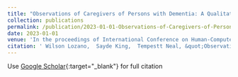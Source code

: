 ```yaml
---
title: "Observations of Caregivers of Persons with Dementia: A Qualitative Study to Assess the Feasibility of Behavior Recognition Using AI for Supporting At-Home Care"
collection: publications
permalink: /publication/2023-01-01-Observations-of-Caregivers-of-Persons-with-Dementia-A-Qualitative-Study-to-Assess-the-Feasibility-of-Behavior-Recognition-Using-AI-for-Supporting-At-Home-Care
date: 2023-01-01
venue: 'In the proceedings of International Conference on Human-Computer Interaction'
citation: ' Wilson Lozano,  Sayde King,  Tempestt Neal, &quot;Observations of Caregivers of Persons with Dementia: A Qualitative Study to Assess the Feasibility of Behavior Recognition Using AI for Supporting At-Home Care.&quot; In the proceedings of International Conference on Human-Computer Interaction, 2023.'
---
```

Use [Google Scholar](https://scholar.google.com/scholar?q=Observations+of+Caregivers+of+Persons+with+Dementia:+A+Qualitative+Study+to+Assess+the+Feasibility+of+Behavior+Recognition+Using+AI+for+Supporting+At+Home+Care){:target="_blank"} for full citation